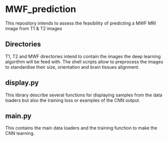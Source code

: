 # MWF_prediction
This repository intends to assess the feasibility of predicting a MWF MRI image from T1 &amp; T2 images

## Directories
T1, T2 and MWF directories intend to contain the images the deep learning algorithm will be feed with.
The shell scripts allow to preprocess the images to standardise their size, orientation and brain tissues alignment.

## display.py
This library describe several functions for displaying samples from the data loaders but also the training loss or examples of the CNN output.

## main.py
This contains the main data loaders and the training function to make the CNN learning. 
